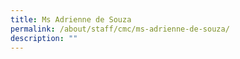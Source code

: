 ```yaml
---
title: Ms Adrienne de Souza
permalink: /about/staff/cmc/ms-adrienne-de-souza/
description: ""
---
```


